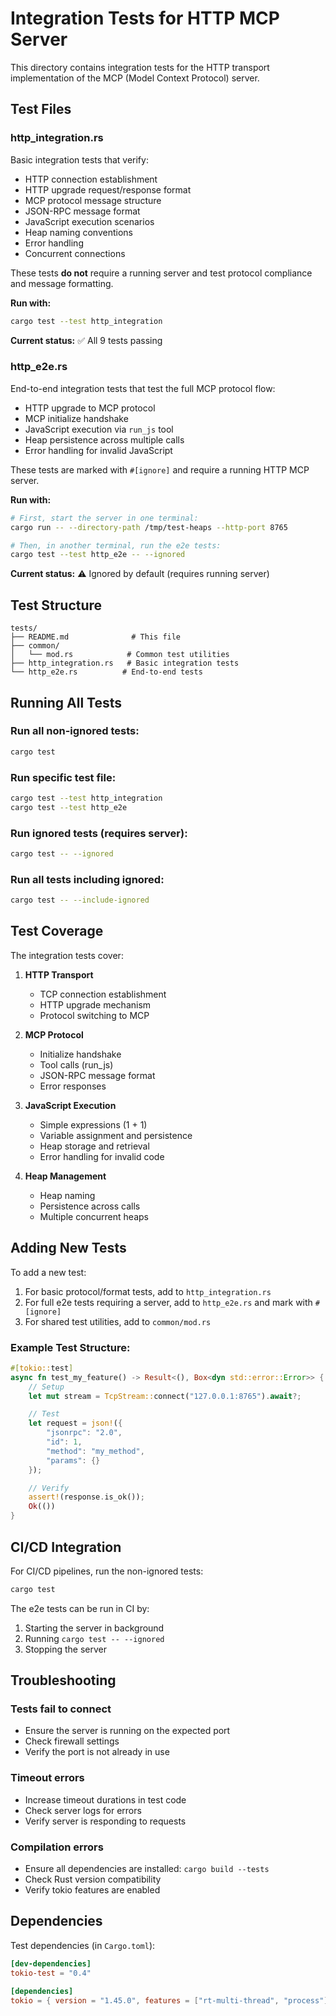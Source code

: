 # Integration Tests for HTTP MCP Server

This directory contains integration tests for the HTTP transport implementation of the MCP (Model Context Protocol) server.

## Test Files

### http_integration.rs
Basic integration tests that verify:
- HTTP connection establishment
- HTTP upgrade request/response format
- MCP protocol message structure
- JSON-RPC message format
- JavaScript execution scenarios
- Heap naming conventions
- Error handling
- Concurrent connections

These tests **do not** require a running server and test protocol compliance and message formatting.

**Run with:**
```bash
cargo test --test http_integration
```

**Current status:** ✅ All 9 tests passing

### http_e2e.rs
End-to-end integration tests that test the full MCP protocol flow:
- HTTP upgrade to MCP protocol
- MCP initialize handshake
- JavaScript execution via `run_js` tool
- Heap persistence across multiple calls
- Error handling for invalid JavaScript

These tests are marked with `#[ignore]` and require a running HTTP MCP server.

**Run with:**
```bash
# First, start the server in one terminal:
cargo run -- --directory-path /tmp/test-heaps --http-port 8765

# Then, in another terminal, run the e2e tests:
cargo test --test http_e2e -- --ignored
```

**Current status:** ⚠️ Ignored by default (requires running server)

## Test Structure

```
tests/
├── README.md              # This file
├── common/
│   └── mod.rs            # Common test utilities
├── http_integration.rs   # Basic integration tests
└── http_e2e.rs          # End-to-end tests
```

## Running All Tests

### Run all non-ignored tests:
```bash
cargo test
```

### Run specific test file:
```bash
cargo test --test http_integration
cargo test --test http_e2e
```

### Run ignored tests (requires server):
```bash
cargo test -- --ignored
```

### Run all tests including ignored:
```bash
cargo test -- --include-ignored
```

## Test Coverage

The integration tests cover:

1. **HTTP Transport**
   - TCP connection establishment
   - HTTP upgrade mechanism
   - Protocol switching to MCP

2. **MCP Protocol**
   - Initialize handshake
   - Tool calls (run_js)
   - JSON-RPC message format
   - Error responses

3. **JavaScript Execution**
   - Simple expressions (1 + 1)
   - Variable assignment and persistence
   - Heap storage and retrieval
   - Error handling for invalid code

4. **Heap Management**
   - Heap naming
   - Persistence across calls
   - Multiple concurrent heaps

## Adding New Tests

To add a new test:

1. For basic protocol/format tests, add to `http_integration.rs`
2. For full e2e tests requiring a server, add to `http_e2e.rs` and mark with `#[ignore]`
3. For shared test utilities, add to `common/mod.rs`

### Example Test Structure:

```rust
#[tokio::test]
async fn test_my_feature() -> Result<(), Box<dyn std::error::Error>> {
    // Setup
    let mut stream = TcpStream::connect("127.0.0.1:8765").await?;

    // Test
    let request = json!({
        "jsonrpc": "2.0",
        "id": 1,
        "method": "my_method",
        "params": {}
    });

    // Verify
    assert!(response.is_ok());
    Ok(())
}
```

## CI/CD Integration

For CI/CD pipelines, run the non-ignored tests:
```bash
cargo test
```

The e2e tests can be run in CI by:
1. Starting the server in background
2. Running `cargo test -- --ignored`
3. Stopping the server

## Troubleshooting

### Tests fail to connect
- Ensure the server is running on the expected port
- Check firewall settings
- Verify the port is not already in use

### Timeout errors
- Increase timeout durations in test code
- Check server logs for errors
- Verify server is responding to requests

### Compilation errors
- Ensure all dependencies are installed: `cargo build --tests`
- Check Rust version compatibility
- Verify tokio features are enabled

## Dependencies

Test dependencies (in `Cargo.toml`):
```toml
[dev-dependencies]
tokio-test = "0.4"

[dependencies]
tokio = { version = "1.45.0", features = ["rt-multi-thread", "process"] }
```
